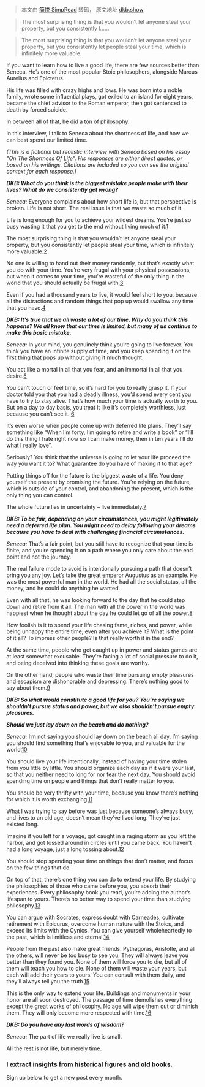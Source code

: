 > 本文由 [简悦 SimpRead](http://ksria.com/simpread/) 转码， 原文地址 [dkb.show](https://dkb.show/post/life-is-not-short)

> The most surprising thing is that you wouldn’t let anyone steal your property, but you consistently l......

> The most surprising thing is that you wouldn’t let anyone steal your property, but you consistently let people steal your time, which is infinitely more valuable.

If you want to learn how to live a good life, there are few sources better than Seneca. He’s one of the most popular Stoic philosophers, alongside Marcus Aurelius and Epictetus.

His life was filled with crazy highs and lows. He was born into a noble family, wrote some influential plays, got exiled to an island for eight years, became the chief advisor to the Roman emperor, then got sentenced to death by forced suicide.

In between all of that, he did a ton of philosophy.

In this interview, I talk to Seneca about the shortness of life, and how we can best spend our limited time.

_(This is a fictional but realistic interview with Seneca based on his essay "On The Shortness Of Life". His responses are either direct quotes, or based on his writings. Citations are included so you can see the original context for each response.)_

**_DKB: What do you think is the biggest mistake people make with their lives? What do we consistently get wrong?_**

_Seneca:_ Everyone complains about how short life is, but that perspective is broken. Life is not short. The real issue is that we waste so much of it.

Life is long enough for you to achieve your wildest dreams. You’re just so busy wasting it that you get to the end without living much of it.[1](#user-content-fn-1)

The most surprising thing is that you wouldn’t let anyone steal your property, but you consistently let people steal your time, which is infinitely more valuable.[2](#user-content-fn-2)

No one is willing to hand out their money randomly, but that’s exactly what you do with your time. You’re very frugal with your physical possessions, but when it comes to your time, you’re wasteful of the only thing in the world that you should actually be frugal with.[3](#user-content-fn-3)

Even if you had a thousand years to live, it would feel short to you, because all the distractions and random things that pop up would swallow any time that you have.[4](#user-content-fn-4)

**_DKB: It’s true that we all waste a lot of our time. Why do you think this happens? We all know that our time is limited, but many of us continue to make this basic mistake._**

_Seneca:_ In your mind, you genuinely think you’re going to live forever. You think you have an infinite supply of time, and you keep spending it on the first thing that pops up without giving it much thought.

You act like a mortal in all that you fear, and an immortal in all that you desire.[5](#user-content-fn-5)

You can’t touch or feel time, so it’s hard for you to really grasp it. If your doctor told you that you had a deadly illness, you’d spend every cent you have to try to stay alive. That’s how much your time is actually worth to you. But on a day to day basis, you treat it like it’s completely worthless, just because you can’t see it. [6](#user-content-fn-6)

It’s even worse when people come up with deferred life plans. They’ll say something like “When I’m forty, I’m going to retire and write a book” or “I’ll do this thing I hate right now so I can make money, then in ten years I’ll do what I really love”.

Seriously? You think that the universe is going to let your life proceed the way you want it to? What guarantee do you have of making it to that age?

Putting things off for the future is the biggest waste of a life. You deny yourself the present by promising the future. You’re relying on the future, which is outside of your control, and abandoning the present, which is the only thing you can control.

The whole future lies in uncertainty – live immediately.[7](#user-content-fn-7)

**_DKB: To be fair, depending on your circumstances, you might legitimately need a deferred life plan. You might need to delay following your dreams because you have to deal with challenging financial circumstances._**

_Seneca:_ That’s a fair point, but you still have to recognize that your time is finite, and you’re spending it on a path where you only care about the end point and not the journey.

The real failure mode to avoid is intentionally pursuing a path that doesn’t bring you any joy. Let’s take the great emperor Augustus as an example. He was the most powerful man in the world. He had all the social status, all the money, and he could do anything he wanted.

Even with all that, he was looking forward to the day that he could step down and retire from it all. The man with all the power in the world was happiest when he thought about the day he could let go of all the power.[8](#user-content-fn-8)

How foolish is it to spend your life chasing fame, riches, and power, while being unhappy the entire time, even after you achieve it? What is the point of it all? To impress other people? Is that really worth it in the end?

At the same time, people who get caught up in power and status games are at least somewhat excusable. They’re facing a lot of social pressure to do it, and being deceived into thinking these goals are worthy.

On the other hand, people who waste their time pursuing empty pleasures and escapism are dishonorable and depressing. There’s nothing good to say about them.[9](#user-content-fn-9)

**_DKB: So what would constitute a good life for you? You’re saying we shouldn’t pursue status and power, but we also shouldn’t pursue empty pleasures._**

**_Should we just lay down on the beach and do nothing?_**

_Seneca:_ I’m not saying you should lay down on the beach all day. I’m saying you should find something that’s enjoyable to you, and valuable for the world.[10](#user-content-fn-10)

You should live your life intentionally, instead of having your time stolen from you little by little. You should organize each day as if it were your last, so that you neither need to long for nor fear the next day. You should avoid spending time on people and things that don’t really matter to you.

You should be very thrifty with your time, because you know there’s nothing for which it is worth exchanging.[11](#user-content-fn-11)

What I was trying to say before was just because someone’s always busy, and lives to an old age, doesn’t mean they’ve lived long. They’ve just existed long.

Imagine if you left for a voyage, got caught in a raging storm as you left the harbor, and got tossed around in circles until you came back. You haven’t had a long voyage, just a long tossing about.[12](#user-content-fn-12)

You should stop spending your time on things that don’t matter, and focus on the few things that do.

On top of that, there’s one thing you can do to extend your life. By studying the philosophies of those who came before you, you absorb their experiences. Every philosophy book you read, you’re adding the author’s lifespan to yours. There’s no better way to spend your time than studying philosophy.[13](#user-content-fn-13)

You can argue with Socrates, express doubt with Carneades, cultivate retirement with Epicurus, overcome human nature with the Stoics, and exceed its limits with the Cynics. You can give yourself wholeheartedly to the past, which is limitless and eternal.[14](#user-content-fn-14)

People from the past also make great friends. Pythagoras, Aristotle, and all the others, will never be too busy to see you. They will always leave you better than they found you. None of them will force you to die, but all of them will teach you how to die. None of them will waste your years, but each will add their years to yours. You can consult with them daily, and they’ll always tell you the truth.[15](#user-content-fn-15)

This is the only way to extend your life. Buildings and monuments in your honor are all soon destroyed. The passage of time demolishes everything except the great works of philosophy. No age will wipe them out or diminish them. They will only become more respected with time.[16](#user-content-fn-16)

**_DKB: Do you have any last words of wisdom?_**

_Seneca:_ The part of life we really live is small.

All the rest is not life, but merely time.

### I extract insights from historical figures and old books.

Sign up below to get a new post every month.